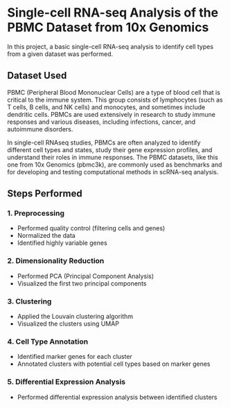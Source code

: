 # Single-cell RNA-seq Analysis of the PBMC Dataset from 10x Genomics

In this project, a basic single-cell RNA-seq analysis to identify cell types from a given dataset was performed.

## Dataset Used

PBMC (Peripheral Blood Mononuclear Cells) are a type of blood cell that is critical to the immune system. This group consists of lymphocytes (such as T cells, B cells, and NK cells) and monocytes, and sometimes include dendritic cells. PBMCs are used extensively in research to study immune responses and various diseases, including infections, cancer, and autoimmune disorders.

In single-cell RNAseq studies, PBMCs are often analyzed to identify different cell types and states, study their gene expression profiles, and understand their roles in immune responses. The PBMC datasets, like this one from 10x Genomics (pbmc3k), are commonly used as benchmarks and for developing and testing computational methods in scRNA-seq analysis.

## Steps Performed

### 1. Preprocessing
  * Performed quality control (filtering cells and genes)
  * Normalized the data
  * Identified highly variable genes

### 2. Dimensionality Reduction
  * Performed PCA (Principal Component Analysis)
  * Visualized the first two principal components

### 3. Clustering
  * Applied the Louvain clustering algorithm
  * Visualized the clusters using UMAP

### 4. Cell Type Annotation
  * Identified marker genes for each cluster
  * Annotated clusters with potential cell types based on marker genes

### 5. Differential Expression Analysis
  * Performed differential expression analysis between identified clusters
